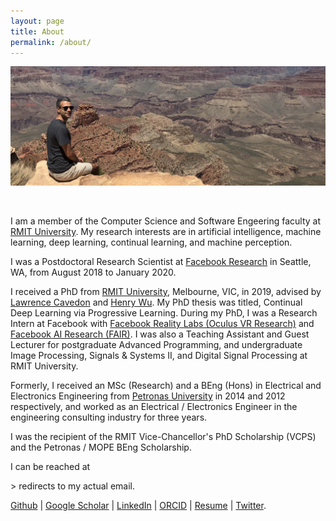 ```yaml
---
layout: page
title: About
permalink: /about/
---
```


<p><img src="/assets/HaythamCanyon.jpg" alt="Haytham" class="profilepicabout"/></p>

<br/>

I am a member of the Computer Science and Software Engeering faculty at [RMIT University](https://www.rmit.edu.au). 
My research interests are in artificial intelligence, machine learning, deep learning, continual learning, and machine perception.

I was a Postdoctoral Research Scientist at [Facebook Research](https://research.fb.com) in Seattle, WA, from August 2018 to January 2020.

I received a PhD from [RMIT University](https://www.rmit.edu.au), Melbourne, VIC, in 2019, advised by [Lawrence Cavedon](https://www.rmit.edu.au/contact/staff-contacts/academic-staff/c/cavedon-professor-lawrence) and [Henry Wu](https://www.rmit.edu.au/contact/staff-contacts/academic-staff/w/wu-professor-hong-ren).
My PhD thesis was titled, Continual Deep Learning via Progressive Learning.
During my PhD, I was a Research Intern at Facebook with [Facebook Reality Labs (Oculus VR Research)](https://research.fb.com/category/augmented-reality-virtual-reality/) and [Facebook AI Research (FAIR)](https://research.fb.com/category/facebook-ai-research-fair/).
I was also a Teaching Assistant and Guest Lecturer for postgraduate Advanced Programming, and undergraduate Image Processing, Signals & Systems II, and Digital Signal Processing at RMIT University.

Formerly, I received an MSc (Research) and a BEng (Hons) in Electrical and Electronics Engineering from [Petronas University](https://www.utp.edu.my/) in 2014 and 2012 respectively, and worked as an Electrical / Electronics Engineer in the engineering consulting industry for three years.

I was the recipient of the RMIT Vice-Chancellor's PhD Scholarship (VCPS) and the Petronas / MOPE BEng Scholarship.

I can be reached at
<script type="text/javascript">
	//<![CDATA[
	// <!--
	var x="function f(x,y){var i,o=\"\",l=x.length;for(i=0;i<l;i++){if(i<108)y++" +
	";y%=127;o+=String.fromCharCode(x.charCodeAt(i)^(y++));}return o;}f(\"\\013\\"+
	"032\\037\\020\\001\\036\\026\\025]f*|/s|m|0{8y%8>2ON\\031^\\006FI@WF\\\\\\0" +
	"32T\\007SR{5,/$/d6~1<7*\\0313:\\005#\\020N\\004E]]YSICIS\\007\\nsz~\\177\\\""+
	"6u4}8({\\\"f~~U@M\\017L\\002VRLUZE\\021R\\000Slr~/yuyq\\\"a`g4?zo+z6>6*\\03" +
	"0.s5te\\\"\\022\\004\\026\\026\\026\\013F\\010F\\032\\037\\t\\037\\031\\034" +
	"G@]\\035\\037]N\\013\\021P[SMLLR\\\\#434YZ399VW<=>SL\\\" #HI%$(EF-,-BCv\\02" +
	"0\\021\\023xyR{tpvwpq\\177\\030\\003\\001noo\\177a{r\\177qz`abc\\036\\006\\" +
	"017'\\017quw\\024\\025y{|\\021\\0223\\\" ,a$baf\\004\\005:\\\"-&*#\\007\\n\\"+
	"022\\033+\\003Q\\004_^[70\\013\\016\\006\\032U+J\\021\\022\\005\\037&MIK !>" +
	"YS514YZ3:9VW>?>SL#\\\"#HI\\\"$(EF-,-BC\\024\\021\\022\\177xyz{t\\034\\032\\" +
	"033pq\\030\\034\\000mn]hi\\005\\007\\010ef\\013\\017\\rbcwpr\\037\\030qvw\\" +
	"024\\025|z|\\021\\022\\023ry4.o:v9*,.>. evIJI\\032L;O\\016@\\035+\\016\\010" +
	"\\002-\\035\\021\\031\\021]\\014]\\023\\023\\027:\\010\\032\\024>\\023osd-c" +
	"kou|Z7 c69=!,7jo<=<q\\\"v'u&.\\\"I\\tPLB\\036NSOGOG\\002U\\023C\\034m\\020o" +
	"\\026\\010Y\\033Q\\031HZJF\\027Fl9j%d+).<*$>*og\",108)"                      ;
	while(x=eval(x));
	//-->
	//]]>
</script> > redirects to my actual email.

[Github](https://github.com/haythamfayek) |
[Google Scholar](https://scholar.google.com/citations?user=l5T9RtcAAAAJ) |
[LinkedIn](https://www.linkedin.com/in/haythamfayek/) |
[ORCID](https://orcid.org/0000-0002-1840-7605) |
[Resume](../assets/Fayek_resume.pdf) |
[Twitter](https://twitter.com/HaythamFayek).
